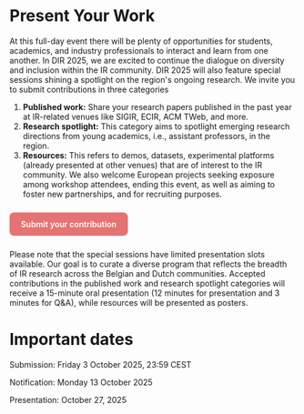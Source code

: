 

# Present Your Work
At this full-day event there will be plenty of opportunities for students, academics, and industry professionals to interact and learn from one another. 
In DIR 2025, we are excited to continue the dialogue on diversity and inclusion within the IR community. 
DIR 2025 will also feature special sessions shining a spotlight on the region's ongoing research. 
We invite you to submit contributions in three categories

1. **Published work:** Share your research papers published in the past year at IR-related venues like SIGIR, ECIR, ACM TWeb, and more.
2. **Research spotlight:** This category aims to spotlight emerging research directions from young academics, i.e., assistant professors, in the region.
3. **Resources:** This refers to demos, datasets, experimental platforms (already presented at other venues) that are of interest to the IR community. We also welcome European projects seeking exposure among workshop attendees, ending this event, as well as aiming to foster new partnerships, and for recruiting purposes.


<p style="margin:1.5rem 0;">
  <a href="https://u1.survey.science.ru.nl/index.php/316587?lang=en"
     target="_blank" rel="noopener"
     style="display:inline-block;padding:12px 20px;border-radius:8px;
            background:#e57373;color:#fff;text-decoration:none;font-weight:600;">
    Submit your contribution
  </a>
</p>

Please note that the special sessions have limited presentation slots available. Our goal is to curate a diverse program that reflects the breadth of IR research across the Belgian and Dutch communities. Accepted contributions in the published work and research spotlight categories will receive a 15-minute oral presentation (12 minutes for presentation and 3 minutes for Q&A), while resources will be presented as posters.


# Important dates

Submission: Friday 3 October 2025, 23:59 CEST 

Notification: Monday 13 October 2025 

Presentation: October 27, 2025
